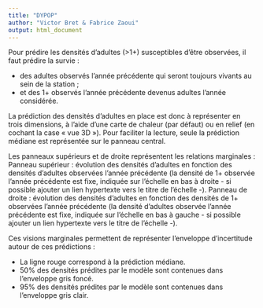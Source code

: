 ```yaml
---
title: "DYPOP"
author: "Victor Bret & Fabrice Zaoui"
output: html_document
---
```


Pour prédire les densités d’adultes (>1+) susceptibles d’être observées, il faut prédire la survie :
- des adultes observés l’année précédente qui seront toujours vivants au sein de la station ;
-  et des 1+ observés l’année précédente devenus adultes l’année considérée.

La prédiction des densités d’adultes en place est donc à représenter en trois dimensions, à l’aide d’une carte de chaleur (par défaut) ou en relief (en cochant la case « vue 3D »). Pour faciliter la lecture, seule la prédiction médiane est représentée sur le panneau central.

Les panneaux supérieurs et de droite représentent les relations marginales :
Panneau supérieur : évolution des densités d’adultes en fonction des densités d’adultes observées l’année précédente (la densité de 1+ observée l’année précédente est fixe, indiquée sur l’échelle en bas à droite - si possible ajouter un lien hypertexte vers le titre de l’échelle -).
Panneau de droite : évolution des densités d’adultes en fonction des densités de 1+ observées l’année précédente (la densité d’adultes observée l’année précédente est fixe, indiquée sur l’échelle en bas à gauche - si possible ajouter un lien hypertexte vers le titre de l’échelle -).

Ces visions marginales permettent de représenter l’enveloppe d’incertitude autour de ces prédictions :
- La ligne rouge correspond à la prédiction médiane.
- 50% des densités prédites par le modèle sont contenues dans l’enveloppe gris foncé.
- 95% des densités prédites par le modèle sont contenues dans l’enveloppe gris clair.

